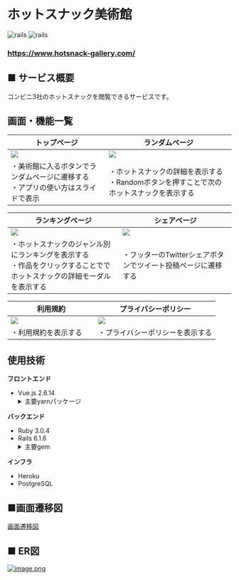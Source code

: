 # ホットスナック美術館  
![rails](https://img.shields.io/badge/Rails-v6.1.6-red)
![rails](https://img.shields.io/badge/Vue-v2.6.14-brightgreen)

### https://www.hotsnack-gallery.com/

## ■ サービス概要  
コンビニ3社のホットスナックを閲覧できるサービスです。

## 画面・機能一覧
| トップページ                                                          | ランダムページ                                                           |
| ------------------------------------------------------------------ | -------------------------------------------------------------------- |
| <img src="https://gyazo.com/9d96808a00f32dccc396a03c232ba240.png"> | <img src="https://gyazo.com/2442341e76214f17f05d2e45a447028b.png">   |
| ・美術館に入るボタンでランダムページに遷移する<br>・アプリの使い方はスライドで表示     | ・ホットスナックの詳細を表示する<br>・Randomボタンを押すことで次のホットスナックを表示する  |

| ランキングページ                                                       | シェアページ                                                            |
| ------------------------------------------------------------------ | -------------------------------------------------------------------- |
| <img src="https://gyazo.com/2481c65ab916f986dca5731e960af474.png"> | <img src="https://gyazo.com/6f088318a65dde9b388047bdea4e1ae1.png">   |
| ・ホットスナックのジャンル別にランキングを表示する<br>・作品をクリックすることででホットスナックの詳細モーダルを表示する | ・フッターのTwitterシェアボタンでツイート投稿ページに遷移する |

| 利用規約                                                            | プライバシーポリシー                                                       |
| ------------------------------------------------------------------ | -------------------------------------------------------------------- |
| <img src="https://gyazo.com/5e160cd7b4fbba747a6aaaadf6508fe4.png"> | <img src="https://gyazo.com/61fe9869df80c5370c80ee4002023f35.png">   |
| ・利用規約を表示する                                                   　| ・プライバシーポリシーを表示する                                              | 

## 使用技術
**フロントエンド**
<ul>
  <li>Vue.js 2.6.14</li>
  <details>
    <summary>主要yarnパッケージ</summary>
    <ul>
      <li><a href="https://github.com/vuetifyjs/vuetify">vuetify</a></li>
      <li><a href="https://github.com/vuejs/vue-router">vue-router</a></li>
      <li><a href="https://github.com/eslint/eslint">eslint</a></li>
    </ul>
  </deatails>
</ul>

**バックエンド**
<ul>
  <li>Ruby 3.0.4</li>
  <li>Rails 6.1.6</li>
  <details>
    <summary>主要gem</summary>
    <ul>
      <li><a href="https://github.com/kpumuk/meta-tags">meta-tags</a></li>
      <li><a href="https://github.com/zdennis/activerecord-import">activerecord-import</a></li>
      <li><a href="https://github.com/rubocop/rubocop">rubocop</a></li>
    </ul>
  </deatails>
</ul>
  
**インフラ**
- Heroku
- PostgreSQL

## ■画面遷移図  
[画面遷移図](https://www.figma.com/file/0GYR4hAqbkxiboaOHawOCs/View-only?node-id=0%3A1)

## ■ ER図
  [![image.png](https://i.gyazo.com/ecd7e7ed631730a07f896b044ba78ca1.png)](https://app.diagrams.net/#G1sYz-w-oDBOQSzUoUysFSrK26nGhCwPP6)
